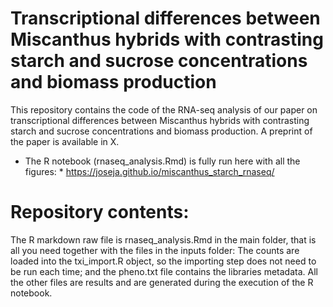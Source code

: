 # Transcriptional differences between Miscanthus hybrids with contrasting starch and sucrose concentrations and biomass production

This repository contains the code of the RNA-seq analysis of our paper on transcriptional differences between Miscanthus hybrids with contrasting starch and sucrose concentrations and biomass production. A preprint of the paper is available in X.

* The R notebook (rnaseq_analysis.Rmd) is fully run here with all the figures: *
https://joseja.github.io/miscanthus_starch_rnaseq/

# Repository contents:
The R markdown raw file is rnaseq_analysis.Rmd in the main folder, that is all you need together with the files in the inputs folder: The counts are loaded into the txi_import.R object, so the importing step does not need to be run each time; and the pheno.txt file contains the libraries metadata. All the other files are results and are generated during the execution of the R notebook.

